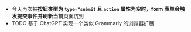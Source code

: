 - 今天再次被**按钮类型为 `type="submit` 且 `action` 属性为空时，form 表单会触发提交事件并刷新当前页面**坑到
- TODO 基于 ChatGPT 实现一个类似 Grammarly 的浏览器扩展